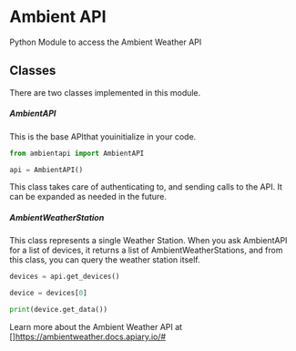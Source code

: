 Ambient API
==========================

Python Module to access the Ambient Weather API

## Classes
There are two classes implemented in this module.

##### AmbientAPI
This is the base APIthat youinitialize in your code.

```python
from ambientapi import AmbientAPI

api = AmbientAPI()
``` 
This class takes care of authenticating to, and sending calls to the API.  It can be expanded as needed in the future.

##### AmbientWeatherStation
This class represents a single Weather Station.  When you ask AmbientAPI for a list of devices,
it returns a list of AmbientWeatherStations, and from this class, you can query the weather station itself.

```python
devices = api.get_devices()

device = devices[0]

print(device.get_data())
```

Learn more about the Ambient Weather API at []https://ambientweather.docs.apiary.io/#